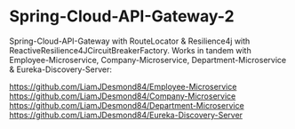 # Spring-Cloud-API-Gateway-2
Spring-Cloud-API-Gateway with RouteLocator &amp; Resilience4j with ReactiveResilience4JCircuitBreakerFactory.
Works in tandem with Employee-Microservice, Company-Microservice, Department-Microservice & Eureka-Discovery-Server:

https://github.com/LiamJDesmond84/Employee-Microservice
https://github.com/LiamJDesmond84/Company-Microservice
https://github.com/LiamJDesmond84/Department-Microservice
https://github.com/LiamJDesmond84/Eureka-Discovery-Server
